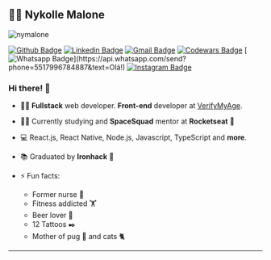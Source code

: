 
## :woman_technologist: Nykolle Malone
<p align="left"> <img src="https://komarev.com/ghpvc/?username=nymalone" alt="nymalone" /> </p>

[![Github Badge](https://img.shields.io/badge/-Github-000?style=flat-square&logo=Github&logoColor=white&link=https://github.com/nymalone)](https://github.com/nymalone)
[![Linkedin Badge](https://img.shields.io/badge/-LinkedIn-blue?style=flat-square&logo=Linkedin&logoColor=white&link=https://www.linkedin.com/in/nykollemalone/)](https://www.linkedin.com/in/nykollemalone/)
[![Gmail Badge](https://img.shields.io/badge/-Gmail-c14438?style=flat-square&logo=Gmail&logoColor=white&link=mailto:malone.nykolle@gmail.com)](mailto:malone.nykolle@gmail.com)
[![Codewars Badge](https://www.codewars.com/users/nymalone/badges/micro)](https://www.codewars.com/users/nymalone/badges/micro)
[![Whatsapp Badge](https://img.shields.io/badge/-Whatsapp-4CA143?style=flat-square&labelColor=4CA143&logo=whatsapp&logoColor=white&link=https://api.whatsapp.com/send?phone=5517996784887&text=Olá!)](https://api.whatsapp.com/send?phone=5517996784887&text=Olá!)
[![Instagram Badge](https://img.shields.io/badge/-Instagram-BF008C?style=flat-square&logo=Instagram&logoColor=white&link=https://www.instagram.com/nykollemalone)](https://www.instagram.com/nykollemalone) 

### Hi there! 👋

- :woman_technologist: **Fullstack** web developer. **Front-end** developer at [VerifyMyAge](https://verifymyage.co.uk). 
- :woman_astronaut: Currently studying and **SpaceSquad** mentor at  **Rocketseat** :purple_heart: 
- 💻 React.js, React Native, Node.js, Javascript, TypeScript and **more**.
- :books: Graduated by **Ironhack** :blue_heart:

- ⚡ Fun facts: 
  - Former nurse 👩‍
  - Fitness addicted 🏋️‍
  - Beer lover 🍺
  - 12 Tattoos ✒️
  - Mother of pug 🐶  and cats 🐈 

---

